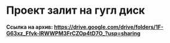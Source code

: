 # Проект залит на гугл диск
**Ссылка на архив: https://drive.google.com/drive/folders/1F-G63xz_Ffvk-lRWWPM3FrCZOp4tD7O_?usp=sharing**
